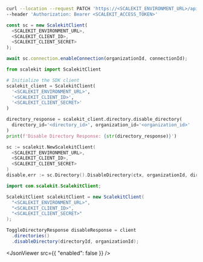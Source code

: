 <CodeWithHeader method="patch" endpoint="/api/v1/organizations/{organization_id}/directories/{id}:disable">
<Tabs groupId="tech-stack" querystring>
<TabItem value="curl" label="cURL">

```bash showLineNumbers
curl --location --request PATCH 'https://<SCALEKIT_ENVIRONMENT_URL>/api/v1/organizations/<organization_id>/directories/<directory_id>:disable' \
--header 'Authorization: Bearer <SCALEKIT_ACCESS_TOKEN>'
```

</TabItem>
<TabItem value="nodejs" label="Node.js">

```js showLineNumbers
const sc = new ScalekitClient(
  <SCALEKIT_ENVIRONMENT_URL>,
  <SCALEKIT_CLIENT_ID>,
  <SCALEKIT_CLIENT_SECRET>
);

await sc.connection.enableConnection(organizationId, connectionId);
```

</TabItem>
<TabItem value="py" label="Python">

```python showLineNumbers
from scalekit import ScalekitClient

# Initialize the SDK client
scalekit_client = ScalekitClient(
  '<SCALEKIT_ENVIRONMENT_URL>',
  '<SCALEKIT_CLIENT_ID>',
  '<SCALEKIT_CLIENT_SECRET>'
)

directory_response = scalekit_client.directory.disable_directory(
  directory_id='<directory_id>', organization_id='<organization_id>'
)
print(f'Disable Directory Response: {str(directory_response)}')
```

</TabItem>
<TabItem value="golang" label="Go">

```go showLineNumbers
sc := scalekit.NewScalekitClient(
  <SCALEKIT_ENVIRONMENT_URL>,
  <SCALEKIT_CLIENT_ID>,
  <SCALEKIT_CLIENT_SECRET>
)
disable,err := sc.Directory().DisableDirectory(ctx, organizationId, directoryId)
```

</TabItem>

<TabItem value="java" label="Java">

```java showLineNumbers
import com.scalekit.ScalekitClient;

ScalekitClient scalekitClient = new ScalekitClient(
  "<SCALEKIT_ENVIRONMENT_URL>",
  "<SCALEKIT_CLIENT_ID>",
  "<SCALEKIT_CLIENT_SECRET>"
);

ToggleDirectoryResponse disableResponse = client
  .directories()
  .disableDirectory(directoryId, organizationId);

```

</TabItem>

</Tabs>
</CodeWithHeader>
<CodeWithHeader title="Response">

<JsonViewer src={{
  "enabled": false
}} />

</CodeWithHeader>

